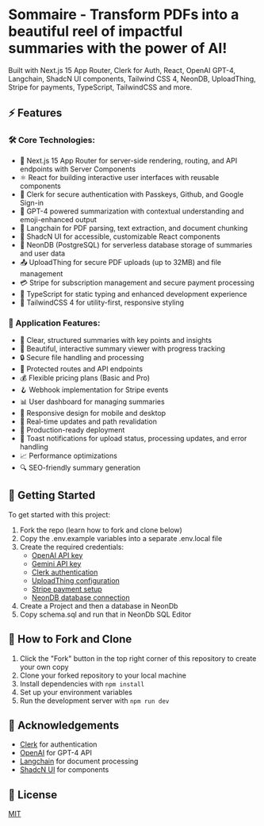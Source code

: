 # Sommaire - Transform PDFs into a beautiful reel of impactful summaries with the power of AI!

Built with Next.js 15 App Router, Clerk for Auth, React, OpenAI GPT-4, Langchain, ShadcN UI components, Tailwind CSS 4, NeonDB, UploadThing, Stripe for payments, TypeScript, TailwindCSS and more.

## ⚡ Features

### 🛠️ Core Technologies:

- 🚀 Next.js 15 App Router for server-side rendering, routing, and API endpoints with Server Components
- ⚛️ React for building interactive user interfaces with reusable components
- 🔑 Clerk for secure authentication with Passkeys, Github, and Google Sign-in
- 🤖 GPT-4 powered summarization with contextual understanding and emoji-enhanced output
- 🧠 Langchain for PDF parsing, text extraction, and document chunking
- 🎨 ShadcN UI for accessible, customizable React components
- 💾 NeonDB (PostgreSQL) for serverless database storage of summaries and user data
- 📤 UploadThing for secure PDF uploads (up to 32MB) and file management
- 💳 Stripe for subscription management and secure payment processing
- 📜 TypeScript for static typing and enhanced development experience
- 💅 TailwindCSS 4 for utility-first, responsive styling

### 💫 Application Features:

- 📝 Clear, structured summaries with key points and insights
- 🎨 Beautiful, interactive summary viewer with progress tracking
- 🔒 Secure file handling and processing
- 🔐 Protected routes and API endpoints
- 💰 Flexible pricing plans (Basic and Pro)
- 🪝 Webhook implementation for Stripe events
- 📊 User dashboard for managing summaries
- 📱 Responsive design for mobile and desktop
- 🔄 Real-time updates and path revalidation
- 🚀 Production-ready deployment
- 🔔 Toast notifications for upload status, processing updates, and error handling
- 📈 Performance optimizations
- 🔍 SEO-friendly summary generation

## 🚀 Getting Started

To get started with this project:

1. Fork the repo (learn how to fork and clone below)
2. Copy the .env.example variables into a separate .env.local file
3. Create the required credentials:
   - [OpenAI API key](https://platform.openai.com/docs/overview)
   - [Gemini API key](https://aistudio.google.com/apikey)
   - [Clerk authentication](https://go.clerk.com/5qOWrFA)
   - [UploadThing configuration](https://uploadthing.com/)
   - [Stripe payment setup](https://stripe.com/en-ca)
   - [NeonDB database connection](https://bit.ly/neondb-link)
4. Create a Project and then a database in NeonDb
5. Copy schema.sql and run that in NeonDb SQL Editor

## 🔨 How to Fork and Clone

1. Click the "Fork" button in the top right corner of this repository to create your own copy
2. Clone your forked repository to your local machine
3. Install dependencies with `npm install`
4. Set up your environment variables
5. Run the development server with `npm run dev`

## 🙏 Acknowledgements

- [Clerk](https://go.clerk.com/5qOWrFA) for authentication
- [OpenAI](https://openai.com) for GPT-4 API
- [Langchain](https://js.langchain.com) for document processing
- [ShadcN UI](https://ui.shadcn.com/) for components

## 📄 License

[MIT](https://choosealicense.com/licenses/mit/)
